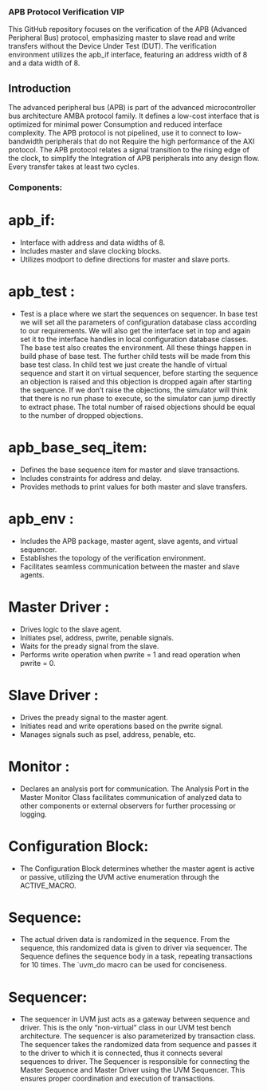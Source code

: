 ### APB Protocol Verification VIP

This GitHub repository focuses on the verification of the APB (Advanced Peripheral Bus) protocol, emphasizing master to slave read and write transfers without the Device Under Test (DUT). The verification environment utilizes the apb_if interface, featuring an address width of 8 and a data width of 8.


## Introduction

The advanced peripheral bus (APB) is part of the advanced microcontroller bus architecture AMBA protocol family. It defines a low-cost interface that is optimized for minimal power Consumption and reduced interface complexity. The APB protocol is not pipelined, use it to connect to low-bandwidth peripherals that do not Require the high performance of the AXI protocol. The APB protocol relates a signal transition to the rising edge of the clock, to simplify the Integration of APB peripherals into any design flow. Every transfer takes at least two cycles.

### Components:

# apb_if:
  - Interface with address and data widths of 8.
  - Includes master and slave clocking blocks.
  - Utilizes modport to define directions for master and slave ports.
    
# apb_test :

- Test is a place where we start the sequences on sequencer. In base test we will set all the parameters of configuration database class according to our requirements. We will also get the interface set in top and again set it to the interface handles in local configuration database classes. The base test also creates the environment. All these things happen in build phase of base test. The further child tests will be made from this base test class. In child test we just create the handle of virtual sequence and start it on virtual sequencer, before starting the sequence an objection is raised and this objection is dropped again after starting the sequence. If we don’t raise the objections, the simulator will think that there is no run phase to execute, so the simulator can jump directly to extract phase. The total number of raised objections should be equal to the number of dropped objections. 

# apb_base_seq_item:
  - Defines the base sequence item for master and slave transactions.
  - Includes constraints for address and delay.
  - Provides methods to print values for both master and slave transfers.

# apb_env :
  - Includes the APB package, master agent, slave agents, and virtual sequencer.
  - Establishes the topology of the verification environment.
  - Facilitates seamless communication between the master and slave agents.

# Master Driver :
  - Drives logic to the slave agent.
  - Initiates psel, address, pwrite, penable signals.
  - Waits for the pready signal from the slave.
  - Performs write operation when pwrite = 1 and read operation when pwrite = 0.

 # Slave Driver :
  - Drives the pready signal to the master agent.
  - Initiates read and write operations based on the pwrite signal.
  - Manages signals such as psel, address, penable, etc.

 # Monitor :
  - Declares an analysis port for communication. The Analysis Port in the Master Monitor Class facilitates communication of analyzed data to other components or external        observers for further processing or logging.

# Configuration Block:

  - The Configuration Block determines whether the master agent is active or passive, utilizing the UVM active enumeration through the ACTIVE_MACRO.

# Sequence:

  - The actual driven data is randomized in the sequence. From the sequence, this randomized data is given to driver via sequencer. The Sequence defines the sequence body in   a task, repeating transactions for 10 times. The `uvm_do macro can be used for conciseness.

# Sequencer:

  - The sequencer in UVM just acts as a gateway between sequence and driver. This is the only “non-virtual” class in our UVM test bench architecture. The sequencer is also parameterized by transaction class. The sequencer takes the randomized data from sequence and passes it to the driver to which it is connected, thus it connects several sequences to driver. The Sequencer is responsible for connecting the Master Sequence and Master Driver using the UVM Sequencer. This ensures proper coordination and execution of transactions.



